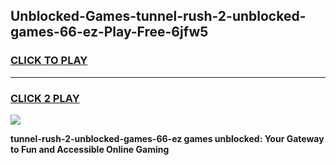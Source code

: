 
## Unblocked-Games-tunnel-rush-2-unblocked-games-66-ez-Play-Free-6jfw5
<h3>
<a href="https://premium76.site?title=tunnel-rush-2-unblocked-games-66-ez&ref=23A">CLICK TO PLAY</a></h3>
<hr>

<h3>
<a href="https://premium76.site?title=tunnel-rush-2-unblocked-games-66-ez&ref=23A">CLICK 2 PLAY</a>
  
</h3>

<a href="https://premium76.site?title=tunnel-rush-2-unblocked-games-66-ez&ref=23A"><img src="https://clearcache.store/games.png"></a>


**tunnel-rush-2-unblocked-games-66-ez games unblocked: Your Gateway to Fun and Accessible Online Gaming**
